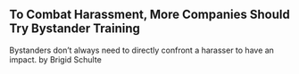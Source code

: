 ## To Combat Harassment, More Companies Should Try Bystander Training

Bystanders don’t always need to directly confront a harasser to have an impact. by Brigid Schulte